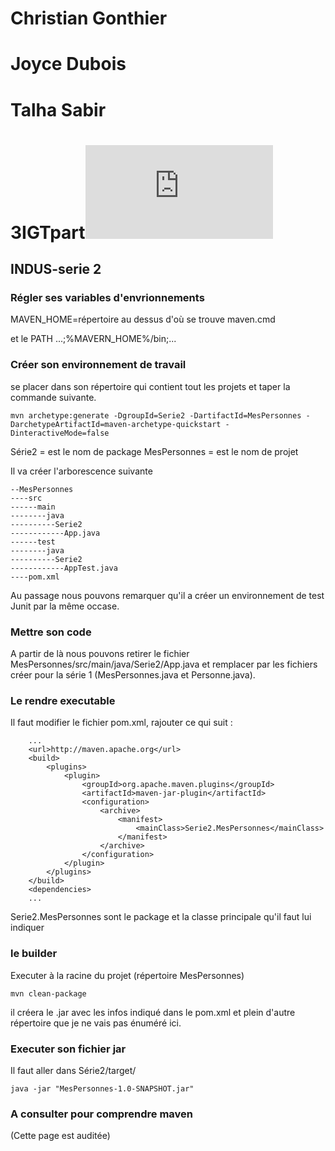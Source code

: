 # Christian Gonthier 

# Joyce Dubois

# Talha Sabir

# **3IGTpart**![](http://bgg.kicks-ass.org/trackacces/parimage.php?image=hearc-long-detoure.png&cours=GES-DP180219-INDUS-serie-2)

## INDUS-serie 2

### Régler ses variables d'envrionnements

MAVEN_HOME=répertoire au dessus d'où se trouve maven.cmd

et le PATH ...;%MAVERN_HOME%/bin;...

### Créer son environnement de travail

se placer dans son répertoire qui contient tout les projets et taper la commande suivante.

```
mvn archetype:generate -DgroupId=Serie2 -DartifactId=MesPersonnes -DarchetypeArtifactId=maven-archetype-quickstart -DinteractiveMode=false
```

Série2 = est le nom de package
MesPersonnes = est le nom de projet

Il va créer l'arborescence suivante

```
--MesPersonnes
----src
------main
--------java
----------Serie2
------------App.java
------test
--------java
----------Serie2
------------AppTest.java
----pom.xml
```

Au passage nous pouvons remarquer qu'il a créer un environnement de test Junit par la même occase.

### Mettre son code

A partir de là nous pouvons retirer le fichier MesPersonnes/src/main/java/Serie2/App.java et remplacer par les fichiers créer pour la série 1 (MesPersonnes.java et Personne.java).

### Le rendre executable

Il faut modifier le fichier pom.xml, rajouter ce qui suit :

	    ...
	    <url>http://maven.apache.org</url>
	    <build>
	        <plugins>
	            <plugin>
	                <groupId>org.apache.maven.plugins</groupId>
	                <artifactId>maven-jar-plugin</artifactId>
	                <configuration>
	                    <archive>
	                        <manifest>
	                            <mainClass>Serie2.MesPersonnes</mainClass>
	                        </manifest>
	                    </archive>
	                </configuration>
	            </plugin>
	        </plugins>
	    </build>
	    <dependencies>
	    ...
Serie2.MesPersonnes sont le package et la classe principale qu'il faut lui indiquer

### le builder

Executer à la racine du projet (répertoire MesPersonnes)

```
mvn clean-package
```

il créera le .jar avec les infos indiqué dans le pom.xml et plein d'autre répertoire que je ne vais pas énuméré ici.

### Executer son fichier jar

Il faut aller dans Série2/target/

```
java -jar "MesPersonnes-1.0-SNAPSHOT.jar"
```

### A consulter pour comprendre maven

[Qu&#39;est ce que Maven ?]: http://www-igm.univ-mlv.fr/~dr/XPOSE2004/maven/Maven_II2_Repository.htm	"Qu&#39;est ce que Maven2 ?"

(Cette page est auditée)